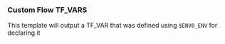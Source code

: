 ### Custom Flow TF_VARS

This template will output a TF_VAR that was defined using `$ENV0_ENV` for declaring it

